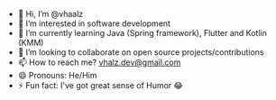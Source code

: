 - 👋 Hi, I’m @vhaalz
- 👀 I’m interested in software development
- 🌱 I’m currently learning Java (Spring framework), Flutter and Kotlin (KMM)
- 💞️ I’m looking to collaborate on open source projects/contributions 
- 📫 How to reach me? vhalz.dev@gmail.com
- 😄 Pronouns: He/Him
- ⚡ Fun fact: I've got great sense of Humor 😂

<!---
vhaalz/vhaalz is a ✨ special ✨ repository because its `README.md` (this file) appears on your GitHub profile.
You can click the Preview link to take a look at your changes.
--->
